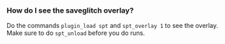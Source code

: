 <!--overlay-->
<!--Explains how to get the SG overlay-->
### How do I see the saveglitch overlay?
Do the commands `plugin_load spt` and `spt_overlay 1` to see the overlay.
Make sure to do `spt_unload` before you do runs.